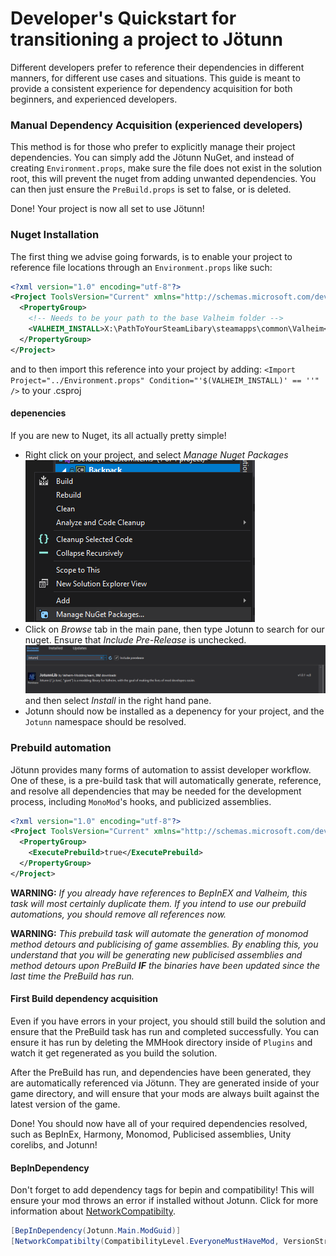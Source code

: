 ﻿# Developer's Quickstart for transitioning a project to Jötunn

Different developers prefer to reference their dependencies in different manners, for different use cases and situations. This guide is meant to provide a consistent experience for dependency acquisition for both beginners, and experienced developers.

### Manual Dependency Acquisition (experienced developers)
This method is for those who prefer to explicitly manage their project dependencies. You can simply add the Jötunn NuGet, and instead of creating `Environment.props`, make sure the file does not exist in the solution root, this will prevent the nuget from adding unwanted dependencies. You can then just ensure the `PreBuild.props` is set to false, or is deleted.

Done! Your project is now all set to use Jötunn!


### Nuget Installation

The first thing we advise going forwards, is to enable your project to reference file locations through an `Environment.props` like such:

```xml
<?xml version="1.0" encoding="utf-8"?>
<Project ToolsVersion="Current" xmlns="http://schemas.microsoft.com/developer/msbuild/2003">
  <PropertyGroup>
    <!-- Needs to be your path to the base Valheim folder -->
    <VALHEIM_INSTALL>X:\PathToYourSteamLibary\steamapps\common\Valheim</VALHEIM_INSTALL>
  </PropertyGroup>
</Project>
```

and to then import this reference into your project by adding: `<Import Project="../Environment.props" Condition="'$(VALHEIM_INSTALL)' == ''" />` to your .csproj

#### depenencies

If you are new to Nuget, its all actually pretty simple!

- Right click on your project, and select *Manage Nuget Packages* <br />![Vs Manage Nuget](../../images/data/vs-Manage-Nuget.png)
- Click on *Browse* tab in the main pane, then type Jotunn to search for our nuget. Ensure that *Include Pre-Release* is unchecked.<br />![Vs Nuget Add Jotunn](../../images/data/vs-NugetAddJotunn.png) and then select *Install* in the right hand pane.
- Jotunn should now be installed as a depenency for your project, and the `Jotunn` namespace should be resolved.


### Prebuild automation
Jötunn provides many forms of automation to assist developer workflow. One of these, is a pre-build task that will 
automatically generate, reference, and resolve all dependencies that may be needed for the development process, including `MonoMod`'s hooks, and publicized assemblies.

```xml
<?xml version="1.0" encoding="utf-8"?>
<Project ToolsVersion="Current" xmlns="http://schemas.microsoft.com/developer/msbuild/2003">
  <PropertyGroup>
    <ExecutePrebuild>true</ExecutePrebuild>
  </PropertyGroup>
</Project>
```

**WARNING:** _If you already have references to BepInEX and Valheim, this task will most certainly duplicate them. If you intend to use our prebuild automations, you should remove all references now._

**WARNING:** _This prebuild task will automate the generation of monomod method detours and publicising of game assemblies. By enabling this, you understand that you will be generating new publicised assemblies and method detours upon PreBuild **IF** the binaries have been updated since the last time the PreBuild has run._

#### First Build dependency acquisition
Even if you have errors in your project, you should still build the solution and ensure that the PreBuild task has run and completed successfully. You can ensure it has run by deleting the MMHook directory inside of `Plugins` and watch it get regenerated as you build the solution.

After the PreBuild has run, and dependencies have been generated, they are automatically referenced via Jötunn. They are generated inside of your game directory, and will ensure that your mods are always built against the latest version of the game.

Done! You should now have all of your required dependencies resolved, such as BepInEx, Harmony, Monomod, Publicised assemblies, Unity corelibs, and Jotunn!

#### BepInDependency

Don't forget to add dependency tags for bepin and compatibility! This will ensure your mod throws an error if installed without Jotunn. Click for more information about [NetworkCompatibilty](../../tutorials/utils/NetworkCompatibility.md).
```cs
[BepInDependency(Jotunn.Main.ModGuid)]
[NetworkCompatibilty(CompatibilityLevel.EveryoneMustHaveMod, VersionStrictness.Minor)]
```